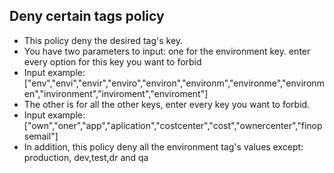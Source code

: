 ## Deny certain tags policy
- This policy deny the desired tag's key.
- You have two parameters to input: one for the environment key. enter every option for this key you want to forbid
- Input example: ["env","envi","envir","enviro","environ","environm","environme","environmen","invironment","inviroment","enviroment"]
- The other is for all the other keys, enter every key you want to forbid.
- Input example: ["own","oner","app","aplication","costcenter","cost","ownercenter","finopsemail"]
- In addition, this policy deny all the environment tag's values except: production, dev,test,dr and qa 
